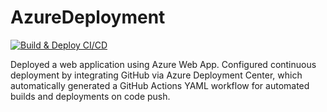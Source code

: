 # AzureDeployment
[![Build & Deploy CI/CD](https://img.shields.io/badge/build%20&%20deploy%20ci%2Fcd-pass-brightgreen)](https://github.com/boomshineking/Azure-ML-Deployment/actions/runs/14585266147)

Deployed a web application using Azure Web App. Configured continuous deployment by integrating GitHub via Azure Deployment Center, which automatically generated a GitHub Actions YAML workflow for automated builds and deployments on code push.
